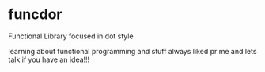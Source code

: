 # funcdor
Functional Library focused in dot style

learning about functional programming and stuff always liked pr me and lets talk if you have an idea!!!
